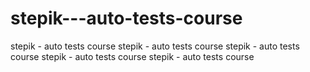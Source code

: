 # stepik---auto-tests-course
stepik - auto tests course
stepik - auto tests course
stepik - auto tests course
stepik - auto tests course
stepik - auto tests course
